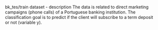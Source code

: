 bk_tes/train dataset - description
The data is related to direct marketing campaigns (phone calls) of a Portuguese banking institution. The classification goal is to predict if the client will subscribe to a term deposit or not (variable y).
